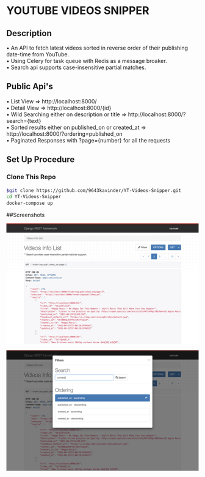 # YOUTUBE VIDEOS SNIPPER

## Description
• An API to fetch latest videos sorted in reverse order of their publishing date-time from YouTube.</br>
• Using Celery for task queue with Redis as a message broaker.</br>
• Search api supports case-insensitive partial matches.</br>

## Public Api's
• List View => http://localhost:8000/</br>
• Detail View => http://localhost:8000/{id}</br>
• Wild Searching either on description or title => http://localhost:8000/?search={text}</br>
• Sorted results either on published_on or created_at => http://localhost:8000/?ordering=published_on</br>
• Paginated Responses with ?page={number} for all the requests</br>  

## Set Up Procedure
### Clone This Repo

```bash
$git clone https://github.com/9643kavinder/YT-Videos-Snipper.git
cd YT-Videos-Snipper
docker-compose up
```

##Screenshots
<p align="center">
  <img src="https://github.com/9643kavinder/YT-Videos-Snipper/blob/main/screenshots/2.png" />
 </p>
 <p align="center">
  <img src="https://github.com/9643kavinder/YT-Videos-Snipper/blob/main/screenshots/1.png"/>
 </p>
